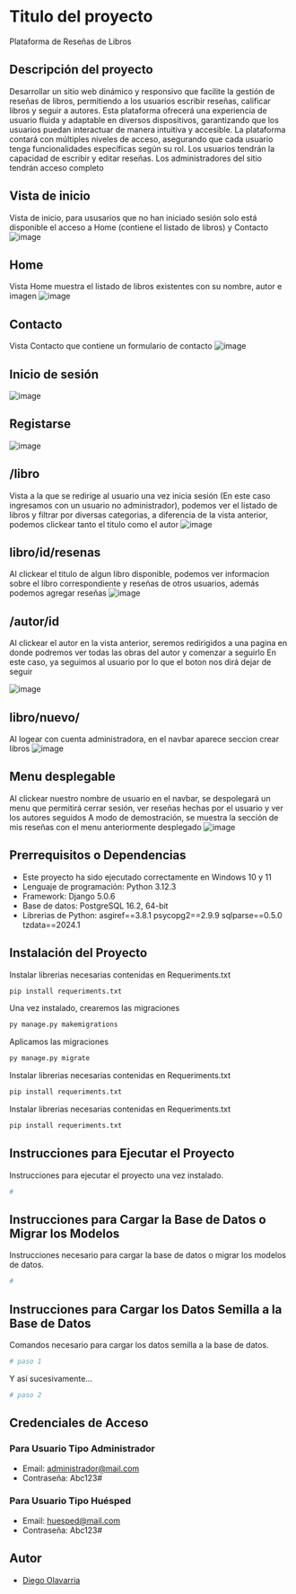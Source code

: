 # Titulo del proyecto

Plataforma de Reseñas de Libros

## Descripción del proyecto
Desarrollar un sitio web dinámico y responsivo que facilite la gestión de reseñas de libros,
permitiendo a los usuarios escribir reseñas, calificar libros y seguir a autores. Esta
plataforma ofrecerá una experiencia de usuario fluida y adaptable en diversos dispositivos,
garantizando que los usuarios puedan interactuar de manera intuitiva y accesible.
La plataforma contará con múltiples niveles de acceso, asegurando que cada usuario
tenga funcionalidades específicas según su rol. Los usuarios tendrán la capacidad de
escribir y editar reseñas. Los administradores del sitio tendrán acceso completo

## Vista de inicio
Vista de inicio, para ususarios que no han iniciado sesión solo está disponible el acceso a Home (contiene el listado de libros) y Contacto
![image](https://github.com/Dolavarria/Proyecto_certificacion/assets/152653556/9ca940c5-fd6f-4f90-868f-b59841ccb100)

## Home
Vista Home muestra el listado de libros existentes con su nombre, autor e imagen
![image](https://github.com/Dolavarria/Proyecto_certificacion/assets/152653556/627f5c6d-f689-4cc7-953a-81f0f8410fa1)

## Contacto
Vista Contacto que contiene un formulario de contacto 
![image](https://github.com/Dolavarria/Proyecto_certificacion/assets/152653556/4ac0e335-9d28-4f56-9ade-2a0ca8790617)

## Inicio de sesión

![image](https://github.com/Dolavarria/Proyecto_certificacion/assets/152653556/1ba2d799-a615-44cd-93e6-f7e28d35bd6a)

## Registarse
![image](https://github.com/Dolavarria/Proyecto_certificacion/assets/152653556/59d7e0f7-2a34-4bd8-ae5b-0310fc792887)

## /libro
Vista a la que se redirige al usuario una vez inicia sesión (En este caso ingresamos con un usuario no administrador), podemos ver el listado de libros y filtrar por diversas categorias, a diferencia de la vista anterior, podemos clickear tanto el titulo como el autor
![image](https://github.com/Dolavarria/Proyecto_certificacion/assets/152653556/8f9ca432-0cf8-4817-9732-2eedadcae5e5)

## libro/id/resenas
Al clickear el titulo de algun libro disponible, podemos ver informacion sobre el libro correspondiente y reseñas de otros usuarios, además podemos agregar reseñas
![image](https://github.com/Dolavarria/Proyecto_certificacion/assets/152653556/0bdb1195-c5c0-499f-88ce-963c27d5044c)

## /autor/id
Al clickear el autor en la vista anterior, seremos redirigidos a una pagina en donde podremos ver todas las obras del autor y comenzar a seguirlo
En este caso, ya seguimos al usuario por lo que el boton nos dirá dejar de seguir

![image](https://github.com/Dolavarria/Proyecto_certificacion/assets/152653556/ccc4f6f1-9676-4410-97a2-e93a5f81f0fc)


## libro/nuevo/
Al logear con cuenta administradora, en el navbar aparece seccion crear libros
![image](https://github.com/Dolavarria/Proyecto_certificacion/assets/152653556/0b77f83c-3f3f-48d1-92e2-292b4a8d68de)

## Menu desplegable 
Al clickear nuestro nombre de usuario en el navbar, se despolegará un menu que permitirá cerrar sesión, ver reseñas hechas por el usuario y ver los autores seguidos
A modo de demostración, se muestra la sección de mis reseñas con el menu anteriormente desplegado
![image](https://github.com/Dolavarria/Proyecto_certificacion/assets/152653556/7de91c84-6c1a-44e1-97d7-66db5cc3e488)









## Prerrequisitos o Dependencias


- Este proyecto ha sido ejecutado correctamente en Windows 10 y 11
- Lenguaje de programación: Python 3.12.3
- Framework: Django 5.0.6
- Base de datos: PostgreSQL 16.2, 64-bit
- Librerias de Python:
  asgiref==3.8.1
  psycopg2==2.9.9
  sqlparse==0.5.0
  tzdata==2024.1

## Instalación del Proyecto

Instalar librerias necesarias contenidas en Requeriments.txt

```bash
pip install requeriments.txt
```

Una vez instalado,  crearemos las migraciones

```bash
py manage.py makemigrations
```
Aplicamos las migraciones

```bash
py manage.py migrate
```
Instalar librerias necesarias contenidas en Requeriments.txt

```bash
pip install requeriments.txt
```
Instalar librerias necesarias contenidas en Requeriments.txt

```bash
pip install requeriments.txt
```
## Instrucciones para Ejecutar el Proyecto

Instrucciones para ejecutar el proyecto una vez instalado.

```bash
#
```

## Instrucciones para Cargar la Base de Datos o Migrar los Modelos

Instrucciones necesario para cargar la base de datos o migrar los modelos de datos.

```bash
#
```

## Instrucciones para Cargar los Datos Semilla a la Base de Datos

Comandos necesario para cargar los datos semilla a la base de datos.

```bash
# paso 1
```

Y así sucesivamente...

```bash
# paso 2
```

## Credenciales de Acceso

### Para Usuario Tipo Administrador

- Email: administrador@mail.com
- Contraseña: Abc123#

### Para Usuario Tipo Huésped

- Email: huesped@mail.com
- Contraseña: Abc123#

## Autor

- [Diego Olavarria](https://github.com/Dolavarria)
